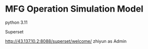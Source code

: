 # MFG Operation Simulation Model



python 3.11


Superset

http://43.137.10.2:8088/superset/welcome/
zhiyun as Admin